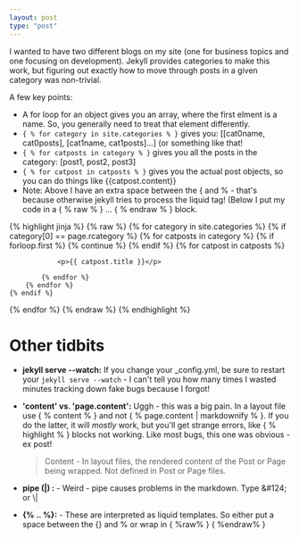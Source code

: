 ```yaml
---
layout: post
type: "post"
---
```


I wanted to have two different blogs on my site (one for business topics and one focusing on development). Jekyll provides categories to make this work, but figuring out exactly how to move through posts in a given category was non-trivial.

A few key points:

* A for loop for an object gives you an array, where the first elment is a name. So, you generally need to treat that element differently.
* `{ % for category in site.categories % }` gives you: [[cat0name, cat0posts], [cat1name, cat1posts]...] (or something like that!
* `{ % for catposts in category % }` gives you all the posts in the category: [post1, post2, post3]
* `{ % for catpost in catposts % }` gives you the actual post objects, so you can do things like {{catpost.content}}
* Note: Above I have an extra space between the { and % - that's because otherwise jekyll tries to process the liquid tag!  (Below I put my code in a { % raw % } ... { % endraw % } block.




{% highlight jinja %}
{% raw %}
{% for category in site.categories %}
    {% if category[0] == page.rcategory %}
        {% for catposts in category %}
            {% if forloop.first %}
                {% continue %}
            {% endif %}
            {% for catpost in catposts %}

                <p>{{ catpost.title }}</p>

            {% endfor %}
        {% endfor %}
    {% endif %}
{% endfor %}
{% endraw %}
{% endhighlight %}



# Other tidbits
* **jekyll serve --watch:**
If you change your _config.yml, be sure to restart your `jekyll serve --watch` - I can't tell you how many times I wasted minutes tracking down fake bugs because I forgot!
* **'content' vs. 'page.content':** Uggh - this was a big pain. In a layout file use { % content % } and not { % page.content &#124; markdownify % }.  If you do the latter, it will *mostly* work, but you'll get strange errors, like { % highlight % } blocks not working. Like most bugs, this one was obvious - ex post!

    > Content - In layout files, the rendered content of the Post or Page being wrapped. Not defined in Post or Page files.
* **pipe (&#124;) :** - Weird - pipe causes problems in the markdown. Type &amp;#124;  or \\\|
* **\{\% .. \%\}:** - These are interpreted as liquid templates. So either put a space between the {} and % or wrap in { %raw% } { %endraw% }

